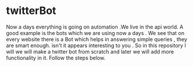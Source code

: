 # twitterBot
Now a days everything is going on automation .We live in the api world. A good example is the bots which we are using now a days . We see that on every website there is a Bot which helps in answering simple queries , they are smart enough. isn't it appears interesting to you . So in this repository I will we will make a twitter bot from scratch and later we will add more functionality in it. Follow the steps below.
